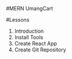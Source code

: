#MERN UmangCart

#Lessons
1. Introduction
2. Install Tools
3. Create React App
4. Create Git Repository 